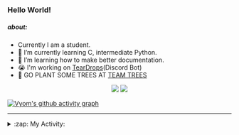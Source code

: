 ### Hello World!

##### about:
- Currently I am a student.
- 🌱 I’m currently learning C, intermediate Python.
- 🌱 I’m learning how to make better documentation.
- 😭 I'm working on [TearDrops](https://github.com/Vyvy-vi/TearDrops)(Discord Bot)
- 🌱 GO PLANT SOME TREES AT [TEAM TREES](https://teamtrees.org/)

<p align="center">
  <a href="https://twitter.com/Vyvy_viM"><img target="_blank" src="https://img.shields.io/badge/twitter%20@Vyvy_viM-0D95E8?style=for-the-badge&logo=twitter&logoColor=white"/></a> 
  <a href="https://vyvy-vi.github.io/portfolio"><img target="_blank" src="https://img.shields.io/badge/-I%27m_craving_for_open_source-green?style=for-the-badge&logo=github&logoColor=black"/></a> 
</p>

[![Vyom's github activity graph](https://activity-graph.herokuapp.com/graph?username=Vyvy-vi)](https://github.com/ashutosh00710/github-readme-activity-graph)

---
<details>
  <summary>:zap: My Activity:</summary>
  
<!--START_SECTION:waka-->
**I'm a Night 🦉** 

```text
🌞 Morning    50 commits     █░░░░░░░░░░░░░░░░░░░░░░░░   6.42% 
🌆 Daytime    249 commits    ████████░░░░░░░░░░░░░░░░░   31.96% 
🌃 Evening    283 commits    █████████░░░░░░░░░░░░░░░░   36.33% 
🌙 Night      197 commits    ██████░░░░░░░░░░░░░░░░░░░   25.29%

```
📅 **I'm Most Productive on Sunday** 

```text
Monday       137 commits    ████░░░░░░░░░░░░░░░░░░░░░   17.59% 
Tuesday      99 commits     ███░░░░░░░░░░░░░░░░░░░░░░   12.71% 
Wednesday    131 commits    ████░░░░░░░░░░░░░░░░░░░░░   16.82% 
Thursday     135 commits    ████░░░░░░░░░░░░░░░░░░░░░   17.33% 
Friday       57 commits     █░░░░░░░░░░░░░░░░░░░░░░░░   7.32% 
Saturday     81 commits     ██░░░░░░░░░░░░░░░░░░░░░░░   10.4% 
Sunday       139 commits    ████░░░░░░░░░░░░░░░░░░░░░   17.84%

```


📊 **This Week I Spent My Time On** 

```text
🔥 Editors: 
Vim                      5 hrs 27 mins       █████████████████████████   100.0%

🐱‍💻 Projects: 
blog                     3 hrs 35 mins       ████████████████░░░░░░░░░   65.64% 
TEC-Discord-Automation   1 hr 6 mins         █████░░░░░░░░░░░░░░░░░░░░   20.18% 
Unknown Project          20 mins             █░░░░░░░░░░░░░░░░░░░░░░░░   6.4% 
TEC-Discord-Oauth2       19 mins             █░░░░░░░░░░░░░░░░░░░░░░░░   6.04% 
vyvy-vi.github.io        5 mins              ░░░░░░░░░░░░░░░░░░░░░░░░░   1.67%

```


<!--END_SECTION:waka-->
</details>
